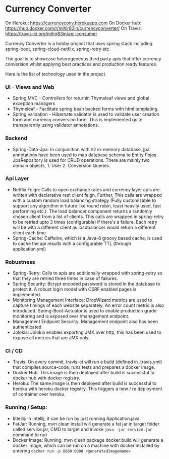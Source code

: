 # Currency Converter

On Heroku: https://currencyconv.herokuapp.com
On Docker hub: https://hub.docker.com/r/mihir83in/currencyconverter/
On Travis: https://travis-ci.org/mihir83in/api-consumer

Currency Converter is a hobby project that uses spring stack including spring-boot, spring-cloud-netflix, spring-retry etc.

The goal is to showcase heterogeneous third party apis that offer currency conversion whilst applying best practices and
production ready features.

Here is the list of technology used in the project.

### UI - Views and Web
* Spring MVC -  Controllers for returnin Thymeleaf views and global exception managers
* Thymeleaf - Facilitate spring bean backed forms with html templating.
* Spring validation - Hibernate validator is used to validate user creation form and currency conversion form. This is
implemented quite transparently using validator annotations.

### Backend
* Spring-Data-Jpa: In conjunction with h2 in-memory database, jpa annotations have been used to map database schema to Entity
Pojos. JpaRepository is used for CRUD operations. There are mainly two domain objects, 1. User 2. Conversion Queries.

### Api Layer
* Netflix Feign: Calls to open exchange rates and currency layer apis are written with declarative rest client feign. Further,
This calls are wrapped with a custom random load balancing strategy (Fully customizable to support any algorithm in future like
round robin, least heavily used, fast performing etc.). The load balancer component returns a randomly chosen client from a
list of clients. This calls are wrapped in spring-retry to be retried upto 3 times (configurable) if there's a failure.
Each retry will be with a different client as loadbalancer would return a different client each time.
* Spring-Cache: Caffeine, which is a Java-8 groovy based cache, is used to cache the api results with a configurable TTL
(through application.yml)

### Robustness
* Spring-Retry: Calls to apis are additionally wrapped with spring-retry so that they are retried three times in case of failures.
* Spring Security: Bcrypt encoded password is stored in the database to protect it. A robust login model with CSRF enabled
pages is implemented.
* Monitoring Management Interface: DropWizard metrics are used to capture timings of each website separately. An error count
metric is also introduced. Spring-Boot-Actuator is used to enable production grade monitoring and is exposed over /management
endpoint.
* Management Endpoint Security: Management endpoint also has been authenticated
* Jolokia: Jolokia enables exporting JMX over http, this has been used to expose all metrics that are JMX only.

### CI / CD
* Travis: On every commit, travis-ci will run a build (defined in .travis.yml) that compiles source-code, runs tests and
prepares a docker image.
* Docker Hub: This image is then deployed after build is successful to docker hub with docker registry.
* Heroku: The same image is then deployed after build is successful to heroku with heroku docker registry. This triggers a new
/ re deployment of container over heroku.

### Running / Setup:
* Intellij: In Intellij, it can be run by just running Application.java
* FatJar: Running, mvn clean install will generate a fat jar in target folder called service.jar, CMD to target and
invoke `java -jar service.jar` command to run
* Docker Image: Running, mvn clean package docker:build will generate a docker image, which can be run on a machine with docker
 installed by entering `docker run -p 8080:8080 <generatedImageName>`